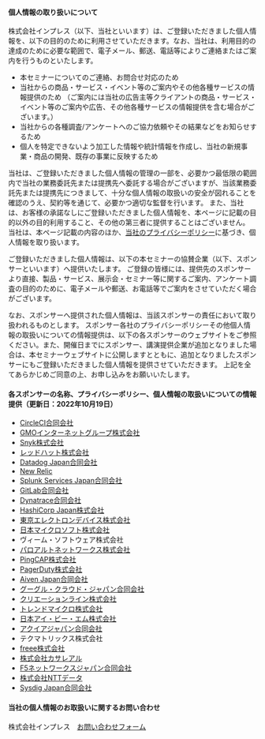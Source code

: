 #### 個人情報の取り扱いについて

株式会社インプレス（以下、当社といいます）は、ご登録いただきました個人情報を、以下の目的のために利用させていただきます。なお、当社は、利用目的の達成のために必要な範囲で、電子メール、郵送、電話等によりご連絡またはご案内を行うものといたします。

- 本セミナーについてのご連絡、お問合せ対応のため
- 当社からの商品・サービス・イベント等のご案内やその他各種サービスの情報提供のため （ご案内には当社の広告主等クライアントの商品・サービス・イベント等のご案内や広告、その他各種サービスの情報提供を含む場合がございます。）
- 当社からの各種調査/アンケートへのご協力依頼やその結果などをお知らせするため
- 個人を特定できないよう加工した情報や統計情報を作成し、当社の新規事業・商品の開発、既存の事業に反映するため

当社は、ご登録いただきました個人情報の管理の一部を、必要かつ最低限の範囲内で当社の業務委託先または提携先へ委託する場合がございますが、当該業務委託先または提携先につきまして、十分な個人情報の取扱いの安全が図れることを確認のうえ、契約等を通じて、必要かつ適切な監督を行います。 また、当社は、お客様の承諾なしにご登録いただきました個人情報を、本ページに記載の目的以外の目的利用すること、その他の第三者に提供することはございません。 当社は、本ページ記載の内容のほか、[当社のプライバシーポリシー](http://www.impress.co.jp/privacy_policy/)に基づき、個人情報を取り扱います。

ご登録いただきました個人情報は、以下の本セミナーの協賛企業（以下、スポンサーといいます）へ提供いたします。 ご登録の皆様には、提供先のスポンサーより直接、製品・サービス、展示会・セミナー等に関するご案内、アンケート調査の目的のために、電子メールや郵送、お電話等でご案内をさせていただく場合がございます。

なお、スポンサーへ提供された個人情報は、当該スポンサーの責任において取り扱われるものとします。 スポンサー各社のプライバシーポリシーその他個人情報の取扱いについての情報提供は、以下の各スポンサーのウェブサイトをご参照ください。また、開催日までにスポンサー、講演提供企業が追加となりました場合は、本セミナーウェブサイトに公開しますとともに、追加となりましたスポンサーにもご登録いただきました個人情報を提供させていただきます。 上記を全てあらかじめご同意の上、お申し込みをお願いいたします。

#### 各スポンサーの名称、プライバシーポリシー、個人情報の取扱いについての情報提供（更新日：2022年10月19日）

- [CircleCI合同会社](https://circleci.com/ja/legal/privacy/)
- [GMOインターネットグループ株式会社](https://www.gmo.jp/csr/governance/privacy-policy/)
- [Snyk株式会社](https://snyk.io/policies/privacy/)
- [レッドハット株式会社](https://www.redhat.com/ja/privacy-statement)
- [Datadog Japan合同会社](https://www.datadoghq.com/ja/legal/privacy/)
- [New Relic](https://newrelic.com/termsandconditions/privacy)
- [Splunk Services Japan合同会社](https://www.splunk.com/en_us/legal/privacy/privacy-policy.html)
- [GitLab合同会社](https://about.gitlab.com/privacy/)
- [Dynatrace合同会社](https://www.dynatrace.com/company/trust-center/privacy/)
- [HashiCorp Japan株式会社](https://www.hashicorp.com/privacy)
- [東京エレクトロンデバイス株式会社](https://www.teldevice.co.jp/privacy.html)
- [日本マイクロソフト株式会社](https://privacy.microsoft.com/ja-jp/privacystatement)
- ヴィーム・ソフトウェア株式会社
- [パロアルトネットワークス株式会社](https://www.paloaltonetworks.jp/legal-notices/privacy-japan)
- [PingCAP株式会社](https://pingcap.co.jp/privacy-policy/?utm_source=physical_event&utm_medium=sponsored_event&utm_campaign=cloudnative_days_2022)
- [PagerDuty株式会社](https://www.pagerduty.com/privacy-policy/)
- [Aiven Japan合同会社](https://aiven.io/privacy)
- [グーグル・クラウド・ジャパン合同会社](https://policies.google.com/privacy)
- [クリエーションライン株式会社](https://www.creationline.com/privacypolicy)
- [トレンドマイクロ株式会社](https://www.trendmicro.com/ja_jp/about/legal/privacy-policy/handling.html)
- [日本アイ・ビー・エム株式会社](https://www.ibm.com/jp-ja/privacy)
- [アクイアジャパン合同会社](https://www.acquia.com/about-us/legal/privacy-policy)
- テクマトリックス株式会社
- [freee株式会社](https://www.freee.co.jp/privacy_policy/)
- [株式会社カサレアル](https://www.casareal.co.jp/privacy/)
- [F5ネットワークスジャパン合同会社](https://www.f5.com/ja_jp/company/policies/privacy-notice)
- [株式会社NTTデータ](https://www.nttdata.com/jp/ja/info/privacy_policy)
- [Sysdig Japan合同会社](https://sysdig.com/privacy-policy/)

#### 当社の個人情報のお取扱いに関するお問い合わせ
株式会社インプレス　[お問い合わせフォーム](https://inquiry.impress.co.jp/?id=1)